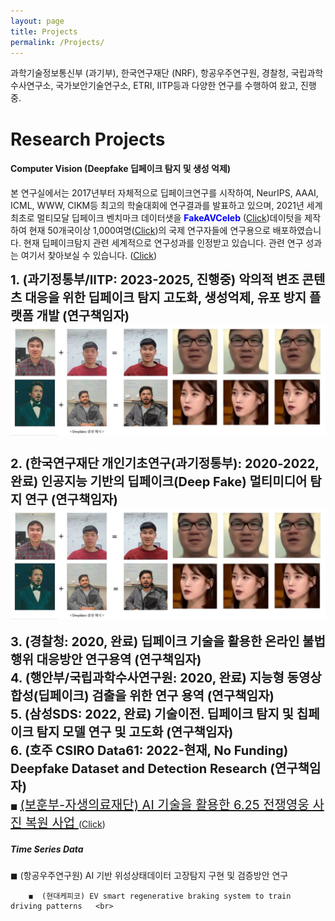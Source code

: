 ```yaml
---
layout: page
title: Projects
permalink: /Projects/
---
```


과학기술정보통신부 (과기부), 한국연구재단 (NRF), 항공우주연구원, 경찰청, 국립과학수사연구소, 국가보안기술연구소, ETRI, IITP등과 다양한 연구를 수행하여 왔고, 진행중. 

<h1 class="page-title">Research Projects</h1>

<div class="section">
    <h4> <b>Computer Vision (Deepfake 딥페이크 탐지 및 생성 억제)</b></h4>
   <p> 본 연구실에서는 2017년부터 자체적으로 딥페이크연구를 시작하여, NeurIPS, AAAI, ICML, WWW, CIKM등 최고의 학술대회에 연구결과를 발표하고 있으며, 2021년 세계 최초로 멀티모달 딥페이크 벤치마크 데이터샛을 <font color="blue"><b>FakeAVCeleb</b></font> (<a href="https://sites.google.com/view/fakeavcelebdash-lab/"  target="_blank">Click</a>)데이텃을 제작하여 현재 50개국이상 1,000여명(<a href="https://sites.google.com/view/fakeavcelebdash-lab/dataset-request-usage?authuser=0"  target="_blank">Click</a>)의 국제 연구자들에 연구용으로 배포하였습니다. 현재 딥페이크탐지 관련 세계적으로 연구성과를 인정받고 있습니다. 관련 연구 성과는 여기서 찾아보실 수 있습니다. (<a href="https://github.com/DASH-Lab/deepfakeResearch"  target="_blank">Click</a>)</p>
        <span style="font-size:20px"> <b>1. (과기정통부/IITP: 2023-2025, 진행중)  악의적 변조 콘텐츠 대응을 위한 딥페이크 탐지 고도화, 생성억제, 유포 방지 플랫폼 개발 (연구책임자)<center><img src="/img/IU2.JPG" alt="" width="1280" /></center> </span> <br> 
      <span style="font-size:20px"> 2. (한국연구재단 개인기초연구(과기정통부): 2020-2022, 완료)  인공지능 기반의 딥페이크(Deep Fake) 멀티미디어 탐지 연구 (연구책임자) </span> <center><img src="/img/IU2.JPG" alt="" width="1280" /></center> <br>
      <span style="font-size:20px"> 3. (경찰청: 2020, 완료)  딥페이크 기술을 활용한 온라인 불법행위 대응방안 연구용역 (연구책임자) </span> <br>
      <span style="font-size:20px"> 4. (행안부/국립과학수사연구원: 2020, 완료)  지능형 동영상 합성(딥페이크) 검출을 위한 연구 용역 (연구책임자) </span> <br>
      <span style="font-size:20px"> 5. (삼성SDS: 2022, 완료) 기술이전. 딥페이크 탐지 및 칩페이크 탐지 모델 연구 및 고도화 (연구책임자) </span> <br>
      <span style="font-size:20px"> 6. (호주 CSIRO Data61: 2022-현재, No Funding) Deepfake Dataset and Detection Research (연구책임자)</span> 
        </b>
        </div>

<div class="section">
        ◼  <a style="font-size:20px" href="../Heroface_restoration/">(보훈부-자생의료재단) AI 기술을 활용한 6.25 전쟁영웅 사진 복원 사업  </a> (<a href="../Heroface_restoration/"  target="_blank">Click</a>)<br>    

</div>

<div class="section">
    <h5>Time Series Data</h5>
        ◼  (항공우주연구원) AI 기반 위성상태데이터 고장탐지 구현 및 검증방안 연구 <br>

    
        ◼  (현대케피코) EV smart regenerative braking system to train driving patterns   <br>    
      



</div>



<!--
<div class="section">
    <h5>Deepfake Detection and Generation reserch (딥페이크 탐지 및 생성 연구) 
        ◼  Unified Deepfake Detection Methods <br>
        ◼  Deepfake Generation <br>
        ◼  딥페이크관련 정책 및 대응방안 연구 <br>
        ◼  연구성과물: <br>
    
    
</div>


<div class="section">
    <h5> 인공지능 활용 위성영상 자동탐지 기술개발 추진방안 연구 </h5> 
        ◼  우주개발기반조성 및 성과확산사업 <br>
        ◼  Object Detection and Classification Research <br>
        ◼  연구성과물: <br>
</div>

<div class="section">
    <h5> AI 기반 위성상태데이터 고장탐지 구현 및 검증방안 연구 [ML/ANOMALY/DATA]</h5> 
        ◼  Multivariate Anomaly Detection Research <br>
        ◼  Ground big data system design <br>
        ◼  연구성과물: <br>
</div>

<div class="section">
    <h5> Cyber-Physical Systems (CPS) Anomaly Detection</h5> 
        ◼  Multivariate Anomaly Detection Research <br>
        ◼  연구성과물: <br>
</div>
-->



